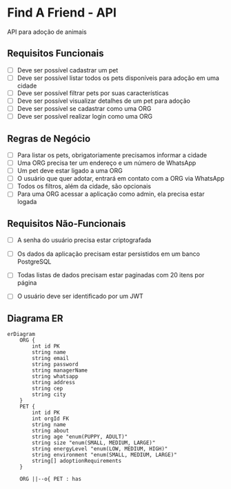# Find A Friend - API

API para adoção de animais

## Requisitos Funcionais

- [ ] Deve ser possível cadastrar um pet
- [ ] Deve ser possível listar todos os pets disponíveis para adoção em uma cidade
- [ ] Deve ser possível filtrar pets por suas características
- [ ] Deve ser possível visualizar detalhes de um pet para adoção
- [ ] Deve ser possível se cadastrar como uma ORG
- [ ] Deve ser possível realizar login como uma ORG

## Regras de Negócio

- [ ] Para listar os pets, obrigatoriamente precisamos informar a cidade
- [ ] Uma ORG precisa ter um endereço e um número de WhatsApp
- [ ] Um pet deve estar ligado a uma ORG
- [ ] O usuário que quer adotar, entrará em contato com a ORG via WhatsApp
- [ ] Todos os filtros, além da cidade, são opcionais
- [ ] Para uma ORG acessar a aplicação como admin, ela precisa estar logada

## Requisitos Não-Funcionais

- [ ] A senha do usuário precisa estar criptografada
- [ ] Os dados da aplicação precisam estar persistidos em um banco PostgreSQL
- [ ] Todas listas de dados precisam estar paginadas com 20 itens por página
- [ ] O usuário deve ser identificado por um JWT


## Diagrama ER
```mermaid
erDiagram
    ORG {
        int id PK
        string name
        string email
        string password
        string managerName
        string whatsapp
        string address
        string cep
        string city
    }
    PET {
        int id PK
        int orgId FK
        string name
        string about
        string age "enum(PUPPY, ADULT)"
        string size "enum(SMALL, MEDIUM, LARGE)"
        string energyLevel "enum(LOW, MEDIUM, HIGH)"
        string environment "enum(SMALL, MEDIUM, LARGE)"
        string[] adoptionRequirements
    }

    ORG ||--o{ PET : has
```